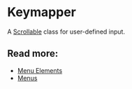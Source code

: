 # Keymapper

A [Scrollable](scrollable.md) class for user-defined input.

## Read more:
- [Menu Elements](elements.md)
- [Menus](../menu.md)